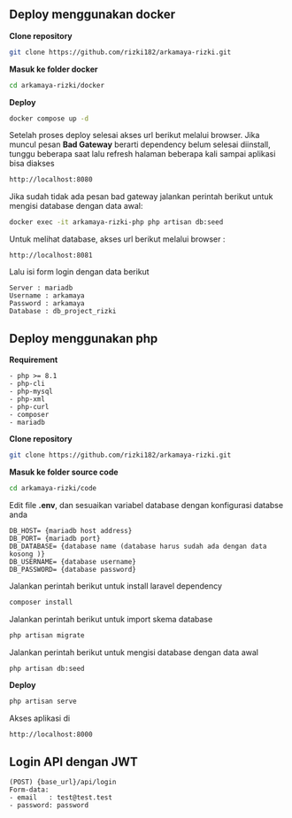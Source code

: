 ## Deploy menggunakan docker
**Clone repository**

```sh
git clone https://github.com/rizki182/arkamaya-rizki.git
```

**Masuk ke folder docker**
```sh
cd arkamaya-rizki/docker
```

**Deploy**
```sh
docker compose up -d
```

Setelah proses deploy selesai akses url berikut melalui browser. Jika muncul pesan **Bad Gateway** berarti dependency belum selesai diinstall, tunggu beberapa saat lalu refresh halaman beberapa kali sampai aplikasi bisa diakses
```sh
http://localhost:8080
```

Jika sudah tidak ada pesan bad gateway jalankan perintah berikut untuk mengisi database dengan data awal:
```sh
docker exec -it arkamaya-rizki-php php artisan db:seed
```

Untuk melihat database, akses url berikut melalui browser :
```
http://localhost:8081
```

Lalu isi form login dengan data berikut
```
Server : mariadb
Username : arkamaya
Password : arkamaya
Database : db_project_rizki
```


## Deploy menggunakan php

**Requirement**
```
- php >= 8.1
- php-cli
- php-mysql
- php-xml
- php-curl
- composer
- mariadb
```

**Clone repository**
```sh
git clone https://github.com/rizki182/arkamaya-rizki.git
```

**Masuk ke folder source code**
```sh
cd arkamaya-rizki/code
```
Edit file **.env**, dan sesuaikan variabel database dengan konfigurasi databse anda
```
DB_HOST= {mariadb host address}
DB_PORT= {mariadb port}
DB_DATABASE= {database name (database harus sudah ada dengan data kosong )}
DB_USERNAME= {database username}
DB_PASSWORD= {database password}
```

Jalankan perintah berikut untuk install laravel dependency
```sh
composer install
```

Jalankan perintah berikut untuk import skema database
```sh
php artisan migrate
```

 Jalankan perintah berikut untuk mengisi database dengan data awal
 ```sh
php artisan db:seed
```

**Deploy**
```sh
php artisan serve
```

Akses aplikasi di
```
http://localhost:8000
```
## Login API dengan JWT
```
(POST) {base_url}/api/login
Form-data:
- email   : test@test.test
- password: password
```

